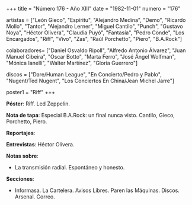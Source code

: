 +++
title = "Número 176 - Año XIII"
date = "1982-11-01"
numero = "176"

artistas = ["León Gieco", "Espíritu", "Alejandro Medina", "Demo", "Ricardo Mollo", "Tantor", "Alejandro Lerner", "Miguel Cantilo", "Punch", "Gustavo Noya", "Héctor Olivera", "Claudia Puyó", "Fantasía", "Pedro Conde", "Los Encargados", "Riff", "Vivo", "Zas", "Raúl Porchetto", "Piero", "B.A.Rock"]

colaboradores= ["Daniel Osvaldo Ripoll", "Alfredo Antonio Álvarez", "Juan Manuel Cibeira", "Oscar Botto", "Marta Ferro", "José Ángel Wolfman", "Mónica Ianelli", "Walter Martínez", "Gloria Guerrero"]

discos = ["Dare/Human League", "En Concierto/Pedro y Pablo", "Nugent/Ted Nugent", "Los Conciertos En China/Jean Michel Jarre"]

poster1 = "Riff"
+++

**Póster**: Riff. Led Zeppelin.

**Nota de tapa**: Especial B.A.Rock: un final nunca visto. Cantilo, Gieco, Porchetto, Piero.

**Reportajes**: 

**Entrevistas**: Héctor Olivera.

**Notas sobre**:

- La transmisión radial. Espontáneo y honesto.

**Secciones**:

- Informasa. La Cartelera. Avisos Libres. Paren las Máquinas. Discos. Arsenal. Correo.
